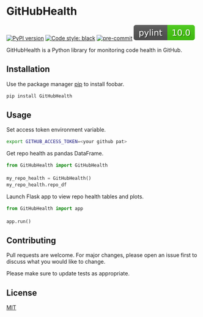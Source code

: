 # GitHubHealth

[![PyPI version](https://badge.fury.io/py/GitHubHealth.svg)](https://badge.fury.io/py/GitHubHealth)
[![Code style: black](https://img.shields.io/badge/code%20style-black-000000.svg)](https://github.com/psf/black)
[![pre-commit](https://img.shields.io/badge/pre--commit-enabled-brightgreen?logo=pre-commit&logoColor=white)](https://github.com/pre-commit/pre-commit)
[![pylint](https://github.com/ckear1989/github/blob/dev/data/pylint.svg)](https://github.com/jongracecox/anybadge)

GitHubHealth is a Python library for monitoring code health in GitHub.

## Installation

Use the package manager [pip](https://pip.pypa.io/en/stable/) to install foobar.

```bash
pip install GitHubHealth
```

## Usage
Set access token environment variable.
```bash
export GITHUB_ACCESS_TOKEN=<your github pat>
```


Get repo health as pandas DataFrame.
```python
from GitHubHealth import GitHubHealth

my_repo_health = GitHubHealth()
my_repo_health.repo_df
```

Launch Flask app to view repo health tables and plots.
```python
from GitHubHealth import app

app.run()
```

## Contributing
Pull requests are welcome. For major changes, please open an issue first to discuss what you would like to change.

Please make sure to update tests as appropriate.

## License
[MIT](https://choosealicense.com/licenses/mit/)
